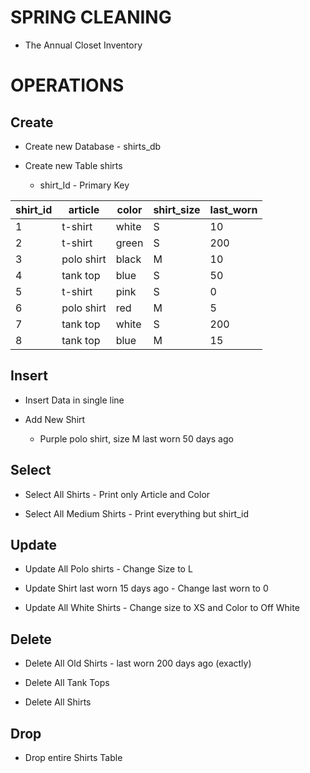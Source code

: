 
# SPRING CLEANING

* The Annual Closet Inventory


# OPERATIONS

## Create

* Create new Database - shirts_db

* Create new Table shirts

    * shirt_Id - Primary Key

|shirt_id   |	article |	    color   |	shirt_size  |	last_worn   |
|-----------|-----------|---------------|---------------|---------------|
|1	        |t-shirt	|    white   	|   S	        |   10          |
|2	        |t-shirt	|    green	    |   S	        |   200         |
|3	        |polo shirt	|    black	    |   M	        |   10          |
|4	        |tank top	|    blue	    |   S	        |   50          |
|5	        |t-shirt	|    pink    	|   S	        |   0           |
|6	        |polo shirt	|    red	    |   M	        |   5           |
|7	        |tank top	|    white	    |   S	        |   200         |
|8	        |tank top	|    blue	    |   M	        |   15          |


## Insert

* Insert Data in single line

* Add New Shirt

    * Purple polo shirt, size M last worn 50 days ago

## Select

* Select All Shirts - Print only Article and Color

* Select All Medium Shirts - Print everything but shirt_id

## Update

* Update All Polo shirts - Change Size to L

* Update Shirt last worn 15 days ago - Change last worn to 0

* Update All White Shirts - Change size to XS and Color to Off White

## Delete

* Delete All Old Shirts - last worn 200 days ago (exactly)

* Delete All Tank Tops

* Delete All Shirts

## Drop

* Drop entire Shirts Table

